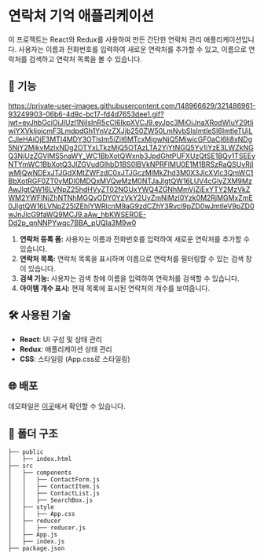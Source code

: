 # 연락처 기억 애플리케이션

이 프로젝트는 React와 Redux를 사용하여 만든 간단한 연락처 관리 애플리케이션입니다. 사용자는 이름과 전화번호를 입력하여 새로운 연락처를 추가할 수 있고, 이름으로 연락처를 검색하고 연락처 목록을 볼 수 있습니다.

## :rocket: 기능
https://private-user-images.githubusercontent.com/148966629/321486961-93249903-06b6-4d9c-bc17-fd4d7653dee1.gif?jwt=eyJhbGciOiJIUzI1NiIsInR5cCI6IkpXVCJ9.eyJpc3MiOiJnaXRodWIuY29tIiwiYXVkIjoicmF3LmdpdGh1YnVzZXJjb250ZW50LmNvbSIsImtleSI6ImtleTUiLCJleHAiOjE3MTI4MDY3OTIsIm5iZiI6MTcxMjgwNjQ5MiwicGF0aCI6Ii8xNDg5NjY2MjkvMzIxNDg2OTYxLTkzMjQ5OTAzLTA2YjYtNGQ5Yy1iYzE3LWZkNGQ3NjUzZGVlMS5naWY_WC1BbXotQWxnb3JpdGhtPUFXUzQtSE1BQy1TSEEyNTYmWC1BbXotQ3JlZGVudGlhbD1BS0lBVkNPRFlMU0E1M1BRSzRaQSUyRjIwMjQwNDExJTJGdXMtZWFzdC0xJTJGczMlMkZhd3M0X3JlcXVlc3QmWC1BbXotRGF0ZT0yMDI0MDQxMVQwMzM0NTJaJlgtQW16LUV4cGlyZXM9MzAwJlgtQW16LVNpZ25hdHVyZT02NGUxYWQ4ZGNhMmVjZjExYTY2MzVkZWM2YWFlNjZhNTNhMGQyODY0YzVkY2UyZmNiMzI0Yzk0M2RjMGMxZmE0JlgtQW16LVNpZ25lZEhlYWRlcnM9aG9zdCZhY3Rvcl9pZD0wJmtleV9pZD0wJnJlcG9faWQ9MCJ9.aAw_hbKWSEROE-Dd2p_qnNNPYwqc7BBA_pUQla3M9w0
1. **연락처 등록 폼:** 사용자는 이름과 전화번호를 입력하여 새로운 연락처를 추가할 수 있습니다.
2. **연락처 목록:** 연락처 목록을 표시하며 이름으로 연락처를 필터링할 수 있는 검색 창이 있습니다.
3. **검색 기능:** 사용자는 검색 창에 이름을 입력하여 연락처를 검색할 수 있습니다.
4. **아이템 개수 표시:** 현재 목록에 표시된 연락처의 개수를 보여줍니다.

## :hammer_and_wrench: 사용된 기술

- **React**: UI 구성 및 상태 관리
- **Redux**: 애플리케이션 상태 관리
- **CSS**: 스타일링 (App.css로 스타일링)

## :globe_with_meridians: 배포

데모파일은 [이곳](https://remember-contact.netlify.app/)에서 확인할 수 있습니다.

## :file_folder: 폴더 구조

```
├── public
│   ├── index.html
├── src
│   ├── components
│   │   ├── ContactForm.js
│   │   ├── ContactItem.js
│   │   ├── ContactList.js
│   │   ├── SearchBox.js
│   ├── style
│   │   ├── App.css
│   ├── reducer
│   │   ├── reducer.js
│   ├── App.js
│   ├── index.js
├── package.json
```
